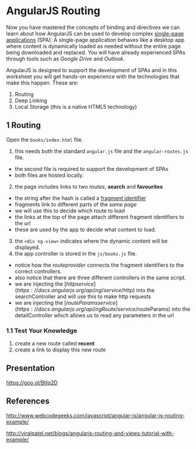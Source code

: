 # AngularJS Routing

Now you have mastered the concepts of binding and directives we can learn about how AngularJS can be used to develop complex [single-page applications](https://en.wikipedia.org/wiki/Single-page_application) (SPA). A single-page application behaves like a desktop app where content is dynamically loaded as needed without the entire page being downloaded and replaced. You will have already experienced SPAs through tools such as _Google Drive_ and _Outlook_.

AngularJS is designed to support the development of SPAs and in this worksheet you will get hands-on experience with the technologies that make this happen. These are:
1. Routing
2. Deep Linking
3. Local Storage (this is a native HTML5 technology)

## 1 Routing

Open the `books/index.html` file.
1. this needs both the standard `angular.js` file and the `angular-routes.js` file.
  - the second file is required to support the development of SPAs
  - both files are hosted locally.
2. the page includes links to two _routes_, **search** and **favourites**
  - the string after the hash is called a [fragment identifier](https://en.wikipedia.org/wiki/Fragment_identifier)
  - fragments link to different parts of the _same page_
  - we will use this to decide which route to load
  - the links at the top of the page attach different fragment identifiers to the url
  - these are used by the app to decide what content to load.
3. the `<div ng-view>` indicates where the dynamic content will be displayed.
2. the app controller is stored in the `js/books.js` file.
  - notice how the _routeprovider_ connects the fragment identifiers to the correct controllers.
  - also notice that there are three different controllers in the same script.
  - we are injecting the [$http service](https://docs.angularjs.org/api/ng/service/$http) into the searchController and will use this to make http requests
  - we are injecting the [$routeParams service](https://docs.angularjs.org/api/ngRoute/service/$routeParams) into the detailController which allows us to read any parameters in the url

### 1.1 Test Your Knowledge

1. create a new route called **recent**
2. create a link to display this new route

## Presentation

https://goo.gl/BtIq2D

## References

http://www.webcodegeeks.com/javascript/angular-js/angular-js-routing-example/

http://viralpatel.net/blogs/angularjs-routing-and-views-tutorial-with-example/
